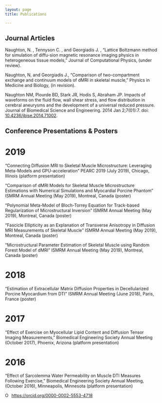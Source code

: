 ```yaml
---
layout: page
title: Publications

---
```

## Journal Articles

Naughton, N. , Tennyson C. , and Georgiadis J. , “Lattice Boltzmann method for simulation of diffu-sion magnetic resonance imaging physics in heterogeneous tissue models,” Journal of Computational Physics, (under review).

Naughton, N. and Georgiadis J., “Comparison of two-compartment exchange and continuum models of dMRI in skeletal muscle,” Physics in Medicine and Biology, (in revision).

Naughton NM, Plourde BD, Stark JR, Hodis S, Abraham JP. Impacts of waveforms on the fluid flow, wall shear stress, and flow distribution in cerebral aneurysms and the development of a universal reduced pressure. Journal of Biomedical Science and Engineering. 2014 Jan 2;7(01):7. doi: [10.4236/jbise.2014.71002](https://www.scirp.org/journal/PaperInformation.aspx?PaperID=41615).  

## Conference Presentations & Posters

# 2019

“Connecting Diffusion MRI to Skeletal Muscle Microstructure: Leveraging Meta-Models and GPU-acceleration” PEARC 2019 (July 2019), Chicago, Illinois (platform presentation)

“Comparison of dMRI Models for Skeletal Muscle Microstructure Estimations with Numerical Simulations and Myocardial Porcine Phantom” ISMRM Annual Meeting (May 2019), Montreal, Canada (poster)

“Polynomial Meta-Model of Bloch-Torrey Equation for Track-based Regularization of Microstructural Inversion” ISMRM Annual Meeting (May 2019), Montreal, Canada (poster)

“Fascicle Ellipticity as an Explanation of Transverse Anisotropy in Diffusion MRI Measurements of Skeletal Muscle” ISMRM Annual Meeting (May 2019), Montreal, Canada (poster)

“Microstructural Parameter Estimation of Skeletal Muscle using Random Forest Model of dMRI” ISMRM Annual Meeting (May 2019), Montreal, Canada (poster)

# 2018

“Estimation of Extracellular Matrix Diffusion Properties in Decellularized Porcine Myocardium from DTI” ISMRM Annual Meeting (June 2018), Paris, France (poster)

# 2017 

“Effect of Exercise on Myocellular Lipid Content and Diffusion Tensor Imaging Measurements,” Biomedical Engineering Society Annual Meeting (October 2017), Phoenix, Arizona (platform presentation)

# 2016 

“Effect of Sarcolemma Water Permeability on Muscle DTI Measures Following Exercise,” Biomedical Engineering Society Annual Meeting, (October 2016), Minneapolis, Minnesota (platform presentation)



<div itemscope itemtype="https://schema.org/Person"><a itemprop="sameAs" content="https://orcid.org/0000-0002-5553-4718" href="https://orcid.org/0000-0002-5553-4718" target="orcid.widget" rel="noopener noreferrer" style="vertical-align:top;"><img src="https://orcid.org/sites/default/files/images/orcid_16x16.png" style="width:1em;margin-right:.5em;" alt="ORCID iD icon">https://orcid.org/0000-0002-5553-4718</a></div>
